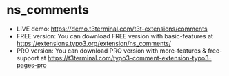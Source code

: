 # ns_comments

- LIVE demo: https://demo.t3terminal.com/t3t-extensions/comments
- FREE version: You can download FREE version with basic-features at https://extensions.typo3.org/extension/ns_comments/
- PRO version: You can download PRO version with more-features & free-support at https://t3terminal.com/typo3-comment-extension-typo3-pages-pro
